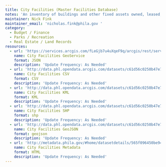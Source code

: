 ```yaml
---
title: City Facilities (Master Facilities Database)
notes: 'An inventory of buildings and other fixed assets owned, leased, or operated by the City of Philadelphia including buildings, structures, and properties (not including surplus properties). Also known as the Master Facilities Database. '
maintainer: Nick Fink
maintainer_email: 'nicholas.fink@phila.gov '
category:
  - Budget / Finance
  - Parks / Recreation
  - Real Estate / Land Records
resources:
  - url: 'https://services.arcgis.com/fLeGjb7u4uXqeF9q/arcgis/rest/services/GIS_GSG_City_Facilities_pub/FeatureServer/0/query?outFields=*&where=1%3D1'
    name: City Facilities GeoService
    format: JSON
    description: 'Update Frequency: As Needed'
  - url: 'http://data.phl.opendata.arcgis.com/datasets/c61d56c0250b47e787ae5790078505a7_0.csv'
    name: City Facilities CSV
    format: CSV
    description: 'Update Frequency: As Needed'
  - url: 'http://data.phl.opendata.arcgis.com/datasets/c61d56c0250b47e787ae5790078505a7_0.kml'
    name: City Facilities KML
    format: KML
    description: 'Update Frequency: As Needed'
  - url: 'http://data.phl.opendata.arcgis.com/datasets/c61d56c0250b47e787ae5790078505a7_0.zip'
    name: City Facilities SHP
    format: shp
    description: 'Update Frequency: As Needed'
  - url: 'http://data.phl.opendata.arcgis.com/datasets/c61d56c0250b47e787ae5790078505a7_0.geojson'
    name: City Facilities GeoJSON
    format: geojson
    description: 'Update Frequency: As Needed'
  - url: 'http://metadata.phila.gov/#home/datasetdetails/565f096450be9493120352a1/representationdetails/565f1601a6c636480f4abdf8/'
    name: City Facilities Metadata
    format: HTML
    description: 'Update Frequency: As Needed'
---
```

